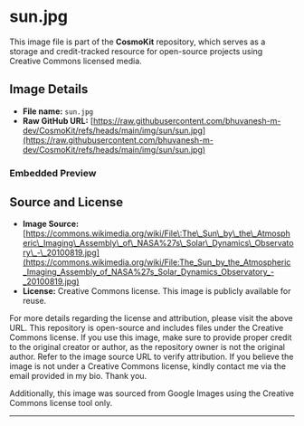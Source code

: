 # sun.jpg

This image file is part of the **CosmoKit** repository, which serves as a storage and credit-tracked resource for open-source projects using Creative Commons licensed media.

## Image Details

* **File name:** `sun.jpg`
* **Raw GitHub URL:** [https://raw.githubusercontent.com/bhuvanesh-m-dev/CosmoKit/refs/heads/main/img/sun/sun.jpg](https://raw.githubusercontent.com/bhuvanesh-m-dev/CosmoKit/refs/heads/main/img/sun/sun.jpg)

### Embedded Preview

## Source and License

* **Image Source:** [https://commons.wikimedia.org/wiki/File\:The\_Sun\_by\_the\_Atmospheric\_Imaging\_Assembly\_of\_NASA%27s\_Solar\_Dynamics\_Observatory\_-\_20100819.jpg](https://commons.wikimedia.org/wiki/File:The_Sun_by_the_Atmospheric_Imaging_Assembly_of_NASA%27s_Solar_Dynamics_Observatory_-_20100819.jpg)
* **License:** Creative Commons license. This image is publicly available for reuse.

For more details regarding the license and attribution, please visit the above URL. This repository is open-source and includes files under the Creative Commons license. If you use this image, make sure to provide proper credit to the original creator or author, as the repository owner is not the original author. Refer to the image source URL to verify attribution. If you believe the image is not under a Creative Commons license, kindly contact me via the email provided in my bio. Thank you.

Additionally, this image was sourced from Google Images using the Creative Commons license tool only.

---
